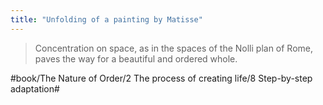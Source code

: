 ```yaml
---
title: "Unfolding of a painting by Matisse"
---
```


> Concentration on space, as in the spaces of the Nolli plan of Rome, paves the way for a beautiful and ordered whole.  

#book/The Nature of Order/2 The process of creating life/8 Step-by-step adaptation#